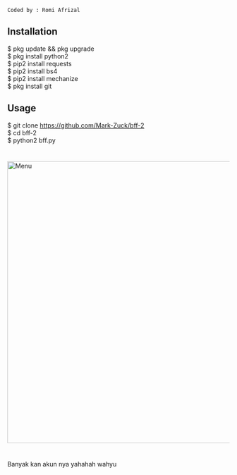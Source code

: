 ````
Coded by : Romi Afrizal
````
## Installation
$ pkg update && pkg upgrade <br>
$ pkg install python2 <br>
$ pip2 install requests <br>
$ pip2 install bs4 <br>
$ pip2 install mechanize <br>
$ pkg install git <br>
## Usage
$ git clone https://github.com/Mark-Zuck/bff-2 <br>
$ cd bff-2 <br>
$ python2 bff.py
#
<img src="https://github.com/Mark-Zuck/bff-2/blob/main/rom/20210426_092630.jpg" width="640" title="Menu" alt="Menu">

#
Banyak kan akun nya yahahah wahyu
